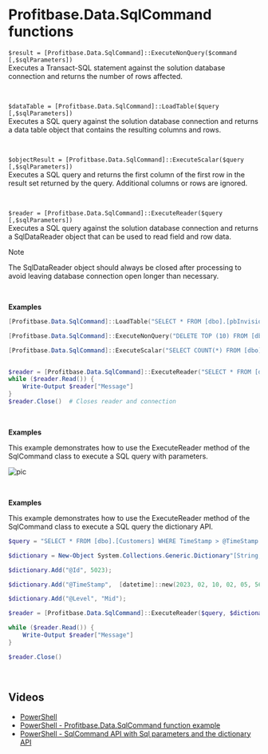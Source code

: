 
# Profitbase.Data.SqlCommand functions

`$result = [Profitbase.Data.SqlCommand]::ExecuteNonQuery($command [,$sqlParameters])`  
Executes a Transact-SQL statement against the solution database connection and returns the number of rows affected.

<br/>

`$dataTable = [Profitbase.Data.SqlCommand]::LoadTable($query [,$sqlParameters])`  
Executes a SQL query against the solution database connection and returns a data table object that contains the resulting columns and rows.

<br/>

`$objectResult = [Profitbase.Data.SqlCommand]::ExecuteScalar($query [,$sqlParameters])`  
Executes a SQL query and returns the first column of the first row in the result set returned by the query. Additional columns or rows are ignored.

<br/>

`$reader = [Profitbase.Data.SqlCommand]::ExecuteReader($query [,$sqlParameters])`  
Executes a SQL query against the solution database connection and returns a SqlDataReader object that can be used to read field and row data.  
> [!NOTE]
> The SqlDataReader object should always be closed after processing to avoid leaving database connection open longer than necessary.

<br/>

**Examples**

```powershell
[Profitbase.Data.SqlCommand]::LoadTable("SELECT * FROM [dbo].[pbInvision_PowerShellLog]")

[Profitbase.Data.SqlCommand]::ExecuteNonQuery("DELETE TOP (10) FROM [dbo].[pbInvision_PowerShellLog]")

[Profitbase.Data.SqlCommand]::ExecuteScalar("SELECT COUNT(*) FROM [dbo].[pbInvision_PowerShellLog]")


$reader = [Profitbase.Data.SqlCommand]::ExecuteReader("SELECT * FROM [dbo].[pbInvision_PowerShellLog]")
while ($reader.Read()) {
    Write-Output $reader["Message"]
}
$reader.Close()  # Closes reader and connection
```

<br/>

**Examples**

This example demonstrates how to use the ExecuteReader method of the SqlCommand class to execute a SQL query with parameters.

![pic](https://profitbasedocs.blob.core.windows.net/images/psExDi.png)

<br/>

**Examples**

This example demonstrates how to use the ExecuteReader method of the SqlCommand class to execute a SQL query the dictionary API.

```powershell
$query = "SELECT * FROM [dbo].[Customers] WHERE TimeStamp > @TimeStamp AND Level = @Level AND Id = @Id"

$dictionary = New-Object System.Collections.Generic.Dictionary"[String, Object]";

$dictionary.Add("@Id", 5023);

$dictionary.Add("@TimeStamp",  [datetime]::new(2023, 02, 10, 02, 05, 56));

$dictionary.Add("@Level", "Mid");

$reader = [Profitbase.Data.SqlCommand]::ExecuteReader($query, $dictionary)

while ($reader.Read()) {
    Write-Output $reader["Message"]
}

$reader.Close()

```

<br/>

## Videos

- [PowerShell](../../../videos/powershell.md)
- [PowerShell - Profitbase.Data.SqlCommand function example](https://profitbasedocs.blob.core.windows.net/videos/powershell%20-%20SQL%20Command.mp4)
- [PowerShell - SqlCommand API with Sql parameters and the dictionary API](https://profitbasedocs.blob.core.windows.net/videos/PS%20-%20SQLCommand.mp4)

<br/>
